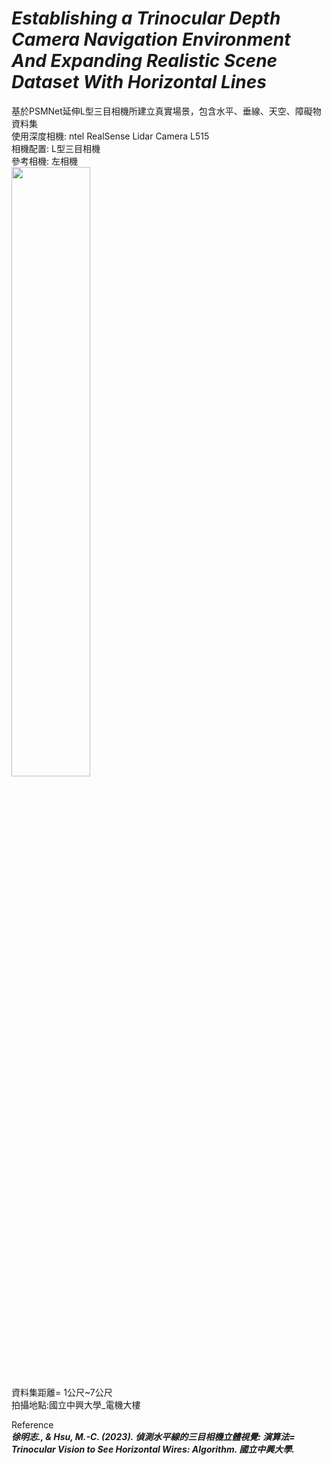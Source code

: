 # ***Establishing a Trinocular Depth Camera Navigation Environment And Expanding Realistic Scene Dataset With Horizontal Lines***

基於PSMNet延伸L型三目相機所建立真實場景，包含水平、垂線、天空、障礙物資料集  
使用深度相機: ntel RealSense Lidar Camera L515  
相機配置: L型三目相機  
參考相機: 左相機  
<img src="https://github.com/user-attachments/assets/26fd5fc9-4d6a-4a44-8dab-eab033356cd5" width="50%">  
資料集距離= 1公尺~7公尺  
拍攝地點:國立中興大學_電機大樓  

Reference  
***徐明志., & Hsu, M.-C. (2023). 偵測水平線的三目相機立體視覺: 演算法= Trinocular Vision to See Horizontal Wires: Algorithm. 國立中興大學.***
